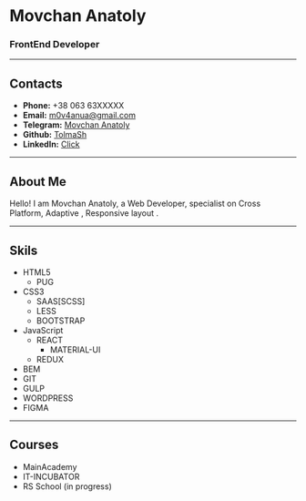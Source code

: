 # Movchan Anatoly 
### FrontEnd Developer
---

## Contacts

* **Phone:** +38 063 63XXXXX
* **Email:** [m0v4anua@gmail.com](m0v4anua@gmail.com)
* **Telegram:** [Movchan Anatoly](https://t.me/movchn)
* **Github:** [TolmaSh](https://github.com/TolmaSh)
* **LinkedIn:** [Click](https://www.linkedin.com/in/anatoly-movchan)
---
## About Me
Hello! I am Movchan Anatoly, a Web Developer, specialist on Cross Platform, Adaptive , Responsive layout .

---
## Skils
- HTML5
  - PUG
- CSS3
  - SAAS[SCSS]
  - LESS
  - BOOTSTRAP
- JavaScript
    - REACT
        - MATERIAL-UI
    - REDUX
- BEM
- GIT
- GULP
- WORDPRESS
- FIGMA
---
## Courses
- MainAcademy
- IT-INCUBATOR
- RS School (in progress)

